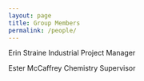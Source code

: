 ```yaml
---
layout: page
title: Group Members
permalink: /people/
---
```



Erin Straine 								     Industrial Project Manager 

Ester McCaffrey 								 Chemistry Supervisor 
